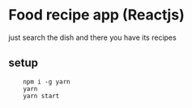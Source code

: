 # Food recipe app (Reactjs)
just search the dish and there you have its recipes

## setup
```
    npm i -g yarn
    yarn
    yarn start
```


